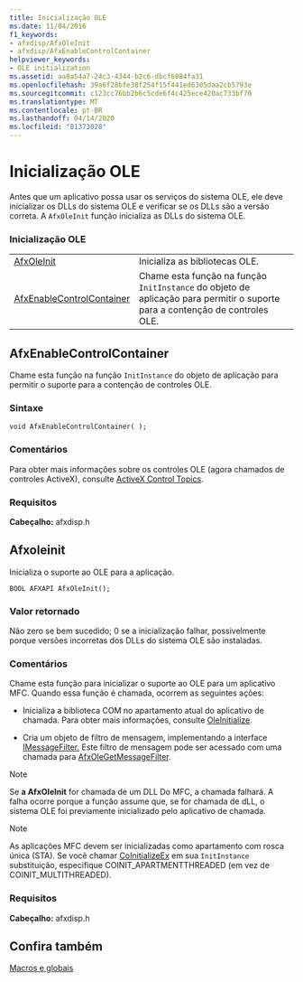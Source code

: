 ```yaml
---
title: Inicialização OLE
ms.date: 11/04/2016
f1_keywords:
- afxdisp/AfxOleInit
- afxdisp/AfxEnableControlContainer
helpviewer_keywords:
- OLE initialization
ms.assetid: aa8a54a7-24c3-4344-b2c6-dbcf6084fa31
ms.openlocfilehash: 39a6f28bfe38f254f15f441ed6305daa2cb5793e
ms.sourcegitcommit: c123cc76bb2b6c5cde6f4c425ece420ac733bf70
ms.translationtype: MT
ms.contentlocale: pt-BR
ms.lasthandoff: 04/14/2020
ms.locfileid: "81373028"
---
```

# <a name="ole-initialization"></a>Inicialização OLE

Antes que um aplicativo possa usar os serviços do sistema OLE, ele deve inicializar os DLLs do sistema OLE e verificar se os DLLs são a versão correta. A `AfxOleInit` função inicializa as DLLs do sistema OLE.

### <a name="ole-initialization"></a>Inicialização OLE

|||
|-|-|
|[AfxOleInit](#afxoleinit)|Inicializa as bibliotecas OLE.|
|[AfxEnableControlContainer](#afxenablecontrolcontainer)|Chame esta função na função `InitInstance` do objeto de aplicação para permitir o suporte para a contenção de controles OLE.|

## <a name="afxenablecontrolcontainer"></a><a name="afxenablecontrolcontainer"></a>AfxEnableControlContainer

Chame esta função na função `InitInstance` do objeto de aplicação para permitir o suporte para a contenção de controles OLE.

### <a name="syntax"></a>Sintaxe

```
void AfxEnableControlContainer( );
```

### <a name="remarks"></a>Comentários

Para obter mais informações sobre os controles OLE (agora chamados de controles ActiveX), consulte [ActiveX Control Topics](../mfc-activex-controls.md).

### <a name="requirements"></a>Requisitos

**Cabeçalho:** afxdisp.h

## <a name="afxoleinit"></a><a name="afxoleinit"></a>Afxoleinit

Inicializa o suporte ao OLE para a aplicação.

```
BOOL AFXAPI AfxOleInit();
```

### <a name="return-value"></a>Valor retornado

Não zero se bem sucedido; 0 se a inicialização falhar, possivelmente porque versões incorretas dos DLLs do sistema OLE são instaladas.

### <a name="remarks"></a>Comentários

Chame esta função para inicializar o suporte ao OLE para um aplicativo MFC. Quando essa função é chamada, ocorrem as seguintes ações:

- Inicializa a biblioteca COM no apartamento atual do aplicativo de chamada. Para obter mais informações, consulte [OleInitialize](/windows/win32/api/ole2/nf-ole2-oleinitialize).

- Cria um objeto de filtro de mensagem, implementando a interface [IMessageFilter.](/windows/win32/api/objidl/nn-objidl-imessagefilter) Este filtro de mensagem pode ser acessado com uma chamada para [AfxOleGetMessageFilter](application-control.md#afxolegetmessagefilter).

> [!NOTE]
> Se **a AfxOleInit** for chamada de um DLL Do MFC, a chamada falhará. A falha ocorre porque a função assume que, se for chamada de dLL, o sistema OLE foi previamente inicializado pelo aplicativo de chamada.

> [!NOTE]
> As aplicações MFC devem ser inicializadas como apartamento com rosca única (STA). Se você chamar [CoInitializeEx](/windows/win32/api/combaseapi/nf-combaseapi-coinitializeex) em sua `InitInstance` substituição, especifique COINIT_APARTMENTTHREADED (em vez de COINIT_MULTITHREADED).

### <a name="requirements"></a>Requisitos

**Cabeçalho:** afxdisp.h

## <a name="see-also"></a>Confira também

[Macros e globais](../../mfc/reference/mfc-macros-and-globals.md)

